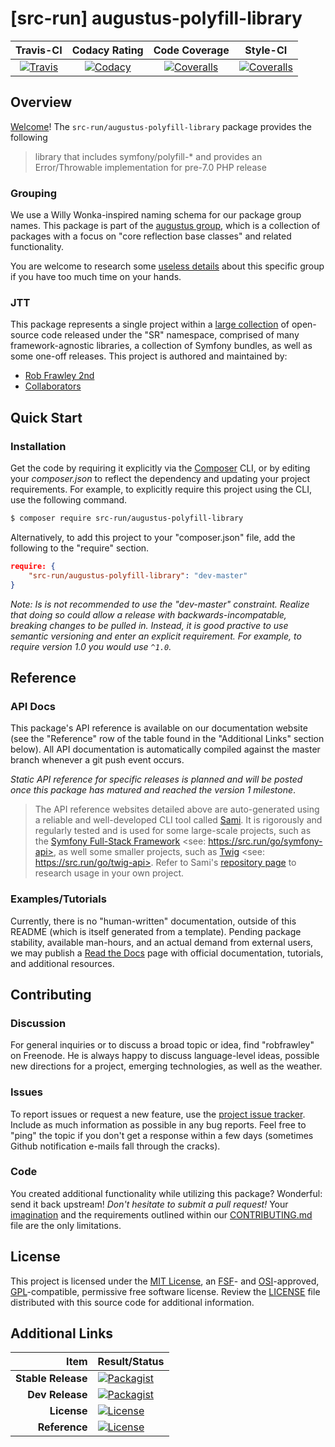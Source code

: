 
# [src-run] augustus-polyfill-library

|       Travis-CI        |      Codacy Rating      |      Code Coverage      |        Style-CI         |
|:----------------------:|:-----------------------:|:-----------------------:|:-----------------------:|
| [![Travis](https://src.run/augustus-polyfill-library/travis.svg)](https://src.run/augustus-polyfill-library/travis) | [![Codacy](https://src.run/augustus-polyfill-library/codacy.svg)](https://src.run/augustus-polyfill-library/codacy) | [![Coveralls](https://src.run/augustus-polyfill-library/coveralls.svg)](https://src.run/augustus-polyfill-library/coveralls) | [![Coveralls](https://src.run/augustus-polyfill-library/styleci.svg)](https://src.run/augustus-polyfill-library/styleci) |


## Overview

[Welcome](https://src.run/go/readme_welcome)!
The `src-run/augustus-polyfill-library` package provides the following

> library that includes symfony/polyfill-* and provides an Error/Throwable implementation for pre-7.0 PHP release

### Grouping

We use a Willy Wonka-inspired naming schema for our package group names. This package is part of the
[augustus group](https://src.run/augustus-polyfill-library/group), which is a collection of packages with a focus
on "core reflection base classes" and related functionality.

You are welcome to research some [useless details](https://src.run/augustus-polyfill-library/group_explanation)
about this specific group if you have too much time on your hands.

### JTT

This package represents a single project within a [large collection](https://src.run/go/explore) of open-source code
released under the "SR" namespace, comprised of many framework-agnostic libraries, a collection of Symfony bundles, as
well as some one-off releases. This project is authored and maintained by:

- [Rob Frawley 2nd](https://src.run/rmf)
- [Collaborators](https://src.run/augustus-polyfill-library/github_collaborators)


## Quick Start

### Installation

Get the code by requiring it explicitly via the [Composer](https://getcomposer.com) CLI, or by editing your
*composer.json* to reflect the dependency and updating your project requirements. For example, to explicitly require
this project using the CLI, use the following command.

```bash
$ composer require src-run/augustus-polyfill-library
```

Alternatively, to add this project to your "composer.json" file, add the following to the "require" section.

```json
require: {
	"src-run/augustus-polyfill-library": "dev-master"
}
```

*Note: Is is not recommended to use the "dev-master" constraint. Realize that doing so could allow a release with
backwards-incompatable, breaking changes to be pulled in. Instead, it is good practive to use semantic versioning and
enter an explicit requirement. For example, to require version 1.0 you would use `^1.0`.*


## Reference

### API Docs

This package's API reference is available on our documentation website (see the "Reference" row of the table found in
the "Additional Links" section below). All API documentation is automatically compiled against the master branch
whenever a git push event occurs.

*Static API reference for specific releases is planned and will be posted once this package has matured and reached
the version 1 milestone*.

> The API reference websites detailed above are auto-generated using a reliable and well-developed CLI tool called
> [Sami](https://src.run/go/sami). It is rigorously and regularly tested and is used for some large-scale projects, such
> as the [Symfony Full-Stack Framework](https://src.run/go/symfony) <see: https://src.run/go/symfony-api>, as well some
> smaller projects, such as [Twig](https://src.run/go/sami-twig) <see: https://src.run/go/twig-api>. Refer to Sami's
> [repository page](https://src.run/go/sami) to research usage in your own project.

### Examples/Tutorials

Currently, there is no "human-written" documentation, outside of this README (which is itself generated from a
template). Pending package stability, available man-hours, and an actual demand from external users, we may publish
a [Read the Docs](https://src.run/go/rtd) page with official documentation, tutorials, and additional resources.


## Contributing

### Discussion

For general inquiries or to discuss a broad topic or idea, find "robfrawley" on Freenode. He is always happy to 
discuss language-level ideas, possible new directions for a project, emerging technologies, as well as the weather.

### Issues

To report issues or request a new feature, use the [project issue tracker](https://src.run/augustus-polyfill-library/github_issues).
Include as much information as possible in any bug reports. Feel free to "ping" the topic if you don't get a response
within a few days (sometimes Github notification e-mails fall through the cracks).

### Code

You created additional functionality while utilizing this package? Wonderful: send it back upstream! *Don't hesitate to
submit a pull request!* Your [imagination](https://src.run/go/readme_imagination) and the requirements outlined within
our [CONTRIBUTING.md](https://src.run/augustus-polyfill-library/contributing) file are the only limitations.


## License

This project is licensed under the [MIT License](https://src.run/go/mit), an [FSF](https://src.run/go/fsf)- and 
[OSI](https://src.run/go/osi)-approved, [GPL](https://src.run/go/gpl)-compatible, permissive free software license.
Review the [LICENSE](https://src.run/augustus-polyfill-library/license) file distributed with this source code for additional
information.


## Additional Links

| Item               | Result/Status                                                                                                      |
|-------------------:|:-------------------------------------------------------------------------------------------------------------------|
| __Stable Release__ | [![Packagist](https://src.run/augustus-polyfill-library/packagist.svg)](https://src.run/augustus-polyfill-library/packagist)     |
| __Dev Release__    | [![Packagist](https://src.run/augustus-polyfill-library/packagist_pre.svg)](https://src.run/augustus-polyfill-library/packagist) |
| __License__        | [![License](https://src.run/augustus-polyfill-library/license.svg)](https://src.run/augustus-polyfill-library/license)           |
| __Reference__      | [![License](https://src.run/augustus-polyfill-library/api.svg)](https://src.run/augustus-polyfill-library/api)                   |

